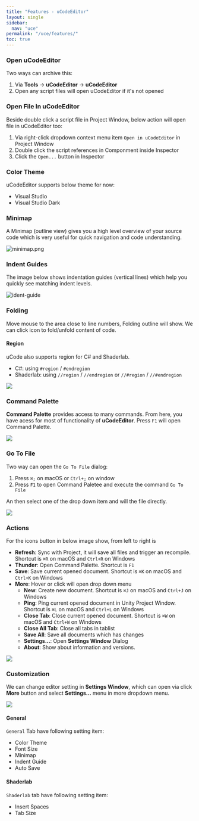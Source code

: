 ```yaml
---
title: "Features - uCodeEditor"
layout: single
sidebar:
  nav: "uce"
permalink: "/uce/features/"
toc: true
---
```


### Open uCodeEditor

Two ways can archive this:

1. Via __Tools__ -> __uCodeEditor__ -> __uCodeEditor__
2. Open any script files will open uCodeEditor if it's not opened

### Open File In uCodeEditor

Beside double click a script file in Project Window, below action will open file in uCodeEditor too:

1. Via right-click dropdown context menu item `Open in uCodeEditor` in Project Window
2. Double click the script references in Componment inside Inspector
3. Click the `Open...` button in Inspector 

### Color Theme

uCodeEditor supports below theme for now:

- Visual Studio
- Visual Studio Dark

### Minimap

A Minimap (outline view) gives you a high level overview of your source code which is very useful for quick navigation and code understanding.

![minimap.png](/assets/images/uce/minimap.png)

### Indent Guides

The image below shows indentation guides (vertical lines) which help you quickly see matching indent levels.

![ident-guide](/assets/images/uce/ident-guide.png)

### Folding

Move mouse to the area close to line numbers, Folding outline will show. We can click icon to fold/unfold content of code.

#### Region

uCode also supports region for C# and Shaderlab.

- C#: using `#region` / `#endregion`
- Shaderlab: using `//region` / `//endregion` or `//#region` / `//#endregion`

![](assets/images/uce/folding.png)

### Command Palette

**Command Palette** provides access to many commands. From here, you have acess for most of functionality of __uCodeEditor__. Press `F1` will open Command Palette.

![](/assets/images/uce/commands-.png)

### Go To File

Two way can open the `Go To File` dialog:

1. Press `⌘;` on macOS or `Ctrl+;` on window
2. Press `F1` to open Command Paletee and execute the command `Go To File`

An then select one of the drop down item and will the file directly. 

![](/assets/images/uce/gotofile.png)

### Actions

For the icons button in below image show, from left to right is 

- __Refresh__: Sync with Project, it will save all files and trigger an recompile. Shortcut is `⌘R` on macOS and `Ctrl+R` on Windows
- __Thunder__: Open Command Palette. Shortcut is `F1`
- __Save__: Save current opened document. Shortcut is `⌘K` on macOS and `Ctrl+K` on Windows
- __More__: Hover or click will open drop down menu
  - __New__: Create new document. Shortcut is `⌘J` on macOS and `Ctrl+J` on Windows
  - __Ping__: Ping current opened document in Unity Project Window. Shortcut is `⌘L` on macOS and `Ctrl+L` on Windows
  - __Close Tab__: Close current opened document. Shortcut is `⌘W` on macOS and `Ctrl+W` on Windows
  - __Close All Tab__: Close all tabs in tablist
  - __Save All__: Save all documents which has changes
  - __Settings...__: Open __Settings Window__ Dialog
  - __About__: Show about information and versions.

![](/assets/images/uce/more.png)

### Customization

We can change editor setting in __Settings Window__, which can open via click __More__ button and select __Settings...__ menu in more dropdown menu.

![](/assets/images/uce/settings.png)

#### General

`General` Tab have following setting item:

- Color Theme
- Font Size
- Minimap
- Indent Guide
- Auto Save

#### Shaderlab

`Shaderlab` tab have following setting item:

- Insert Spaces
- Tab Size